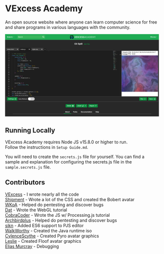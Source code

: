 # VExcess Academy
An open source website where anyone can learn computer science for free and share programs in various languages with the community.

![screenshot](https://github.com/vExcess/vexcess-academy/blob/master/screenshot.jpg?raw=true)

## Running Locally
VExcess Academy requires Node JS v15.8.0 or higher to run.  
Follow the instructions in `Setup Guide.md`.  

You will need to create the `secrets.js` file for yourself. You can find a sample and explanation for configuring the secrets.js file in the `sample.secrets.js` file.

## Contributors
[VExcess](https://github.com/vExcess) - I wrote nearly all the code  
[Shipment](https://github.com/Shipment22) - Wrote a lot of the CSS and created the Bobert avatar  
[WKoA](https://github.com/Reginald-Gillespie) - Helped do pentesting and discover bugs  
[Dat](https://github.com/Dddatt) - Wrote the WebGL tutorial  
[CobraCoder](https://github.com/yu0bab) - Wrote the JS w/ Processing.js tutorial  
[Archbirdplus](https://github.com/archbirdplus) - Helped do pentesting and discover bugs  
[sikn](https://github.com/L1quidH2O) - Added ES6 support to PJS editor  
[WalkWorthy](https://github.com/RandomLegoBrick) - Created the Java runtime iso  
[CylenceScythe](https://www.khanacademy.org/profile/SharleyBoo) - Created Pyro avatar graphics  
[Leslie](https://www.khanacademy.org/profile/ForeverFrostine) - Created Floof avatar graphics  
[Elias Murcray](https://github.com/eliasmurcray) - Debugging  